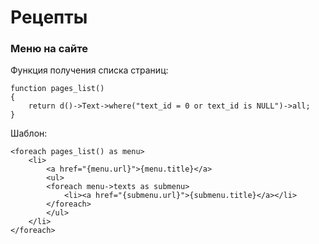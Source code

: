 Рецепты
=======

### Меню на сайте

Функция получения списка страниц:

	function pages_list()
	{
		return d()->Text->where("text_id = 0 or text_id is NULL")->all;
	}

Шаблон:

	<foreach pages_list() as menu>
		<li>
			<a href="{menu.url}">{menu.title}</a>
			<ul>
			<foreach menu->texts as submenu>
				<li><a href="{submenu.url}">{submenu.title}</a></li>
			</foreach>	
			</ul>
		</li>
	</foreach>